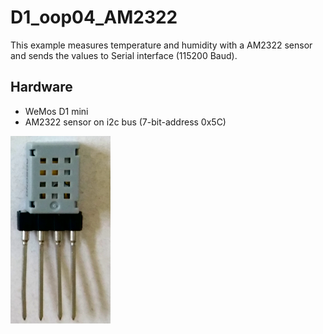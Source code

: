 # D1_oop04_AM2322
This example measures temperature and humidity with a AM2322 sensor and sends the values to Serial interface (115200 Baud).

## Hardware
* WeMos D1 mini
* AM2322 sensor on i2c bus (7-bit-address 0x5C)

![D1mini AM2322](./images/AM2322.png "AM2322")
